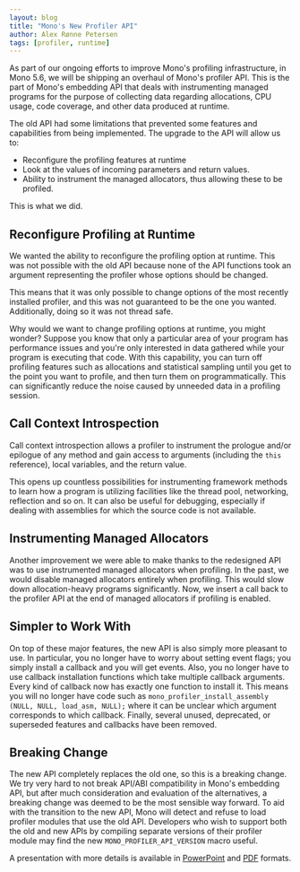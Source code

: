 ```yaml
---
layout: blog
title: "Mono's New Profiler API"
author: Alex Rønne Petersen
tags: [profiler, runtime]
---
```


As part of our ongoing efforts to improve Mono's profiling infrastructure, in
Mono 5.6, we will be shipping an overhaul of Mono's profiler API. This is the
part of Mono's embedding API that deals with instrumenting managed programs for
the purpose of collecting data regarding allocations, CPU usage, code coverage,
and other data produced at runtime.

The old API had some limitations that prevented some features and
capabilities from being implemented.   The upgrade to the API will allow us to:

* Reconfigure the profiling features at runtime
* Look at the values of incoming parameters and return values.
* Ability to instrument the managed allocators, thus allowing these to be profiled. 

This is what we did.

Reconfigure Profiling at Runtime
--------------------------------

We wanted the ability to reconfigure the profiling option at runtime.
This was not possible with the old API because none of the API
functions took an argument representing the profiler whose options
should be changed.

This means that it was only possible to change options of the most
recently installed profiler, and this was not guaranteed to be the one you
wanted.   Additionally, doing so it was not thread safe.

Why would we want to change profiling options at runtime, you might
wonder?  Suppose you know that only a particular area of your program
has performance issues and you're only interested in data gathered
while your program is executing that code.  With this capability, you
can turn off profiling features such as allocations and statistical
sampling until you get to the point you want to profile, and then turn
them on programmatically. This can significantly reduce the noise
caused by unneeded data in a profiling session.

Call Context Introspection
--------------------------

Call context introspection allows a profiler to instrument the
prologue and/or epilogue of any method and gain access to arguments
(including the `this` reference), local variables, and the return
value.

This opens up countless possibilities for instrumenting framework
methods to learn how a program is utilizing facilities like the thread
pool, networking, reflection and so on.  It can also be useful for
debugging, especially if dealing with assemblies for which the source
code is not available.

Instrumenting Managed Allocators
--------------------------------

Another improvement we were able to make thanks to the redesigned API was to
use instrumented managed allocators when profiling. In the past, we would
disable managed allocators entirely when profiling. This would slow down
allocation-heavy programs significantly. Now, we insert a call back to the
profiler API at the end of managed allocators if profiling is enabled.

Simpler to Work With
--------------------

On top of these major features, the new API is also simply more pleasant to
use. In  particular, you no longer have to worry about setting event flags; you
simply install a callback and you will get events. Also, you no longer have to
use callback installation functions which take multiple callback arguments.
Every kind of callback now has exactly one function to install it. This means
you will no longer have code such as
`mono_profiler_install_assembly (NULL, NULL, load_asm, NULL);` where it can be
unclear which argument corresponds to which callback. Finally, several unused,
deprecated, or superseded features and callbacks have been removed.

Breaking Change
---------------

The new API completely replaces the old one, so this is a breaking change. We
try very hard to not break API/ABI compatibility in Mono's embedding API, but
after much consideration and evaluation of the alternatives, a breaking change
was deemed to be the most sensible way forward. To aid with the transition to
the new API, Mono will detect and refuse to load profiler modules that use
the old API. Developers who wish to support both the old and new APIs by
compiling separate versions of their profiler module may find the new
`MONO_PROFILER_API_VERSION` macro useful.

A presentation with more details is available in
[PowerPoint](https://dl.xamarin.com/uploads/rpi4dr14sjp/Mono_New_Profiler_API.pptx)
and
[PDF](https://dl.xamarin.com/uploads/jvbvew1yo5e/Mono's%20New%20Profiler%20API.pdf)
formats.
